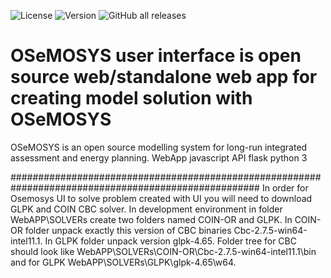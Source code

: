 ![License](https://img.shields.io/github/license/OSeMOSYS/MUIO)
![Version](https://img.shields.io/github/v/release/OSeMOSYS/MUIO)
![GitHub all releases](https://img.shields.io/github/downloads/OSeMOSYS/MUIO/total)

# OSeMOSYS user interface is open source web/standalone web app for creating model solution with OSeMOSYS
OSeMOSYS is an open source modelling system for long-run integrated assessment and energy planning.
WebApp javascript
API flask python 3



#####################################################################################################
In order for Osemosys UI to solve problem created with UI you will need to download GLPK and COIN CBC solver.
In development environment in folder WebAPP\SOLVERs create two folders named COIN-OR and GLPK.
In COIN-OR folder unpack exactly this version of CBC binaries Cbc-2.7.5-win64-intel11.1.
In GLPK folder unpack version glpk-4.65.
Folder tree for CBC should look like WebAPP\SOLVERs\COIN-OR\Cbc-2.7.5-win64-intel11.1\bin
and for GLPK WebAPP\SOLVERs\GLPK\glpk-4.65\w64.
